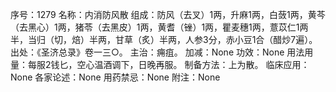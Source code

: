 序号：1279
名称：内消防风散
组成：防风（去叉）1两，升麻1两，白蔹1两，黄芩（去黑心）1两，猪苓（去黑皮）1两，黄耆（锉）1两，瞿麦穗1两，薏苡仁1两半，当归（切，焙）半两，甘草（炙）半两，人参3分，赤小豆1合（醋炒7遍）。
出处：《圣济总录》卷一三○。
主治：痈疽。
加减：None
功效：None
用法用量：每服2钱匕，空心温酒调下，日晚再服。
制备方法：上为散。
临床应用：None
各家论述：None
用药禁忌：None
附注：None
